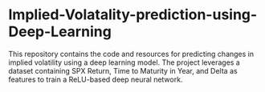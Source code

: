 # Implied-Volatality-prediction-using-Deep-Learning
This repository contains the code and resources for predicting changes in implied volatility using a deep learning model. The project leverages a dataset containing SPX Return, Time to Maturity in Year, and Delta as features to train a ReLU-based deep neural network. 
